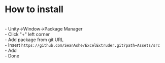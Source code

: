 # How to install
<br>
- Unity->Window->Package Manager<br>
- Click "+" left corner<br>
- Add package from git URL<br>
- Insert <code>https://github.com/SeanAshe/ExcelExtruder.git?path=Assets/src</code><br>
- Add<br>
- Done
